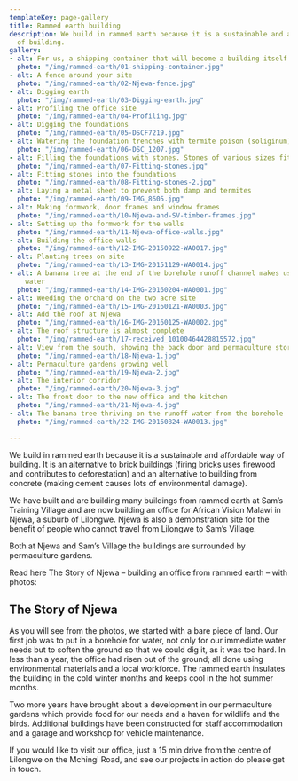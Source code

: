 ```yaml
---
templateKey: page-gallery
title: Rammed earth building
description: We build in rammed earth because it is a sustainable and affordable way
  of building.
gallery:
- alt: For us, a shipping container that will become a building itself
  photo: "/img/rammed-earth/01-shipping-container.jpg"
- alt: A fence around your site
  photo: "/img/rammed-earth/02-Njewa-fence.jpg"
- alt: Digging earth
  photo: "/img/rammed-earth/03-Digging-earth.jpg"
- alt: Profiling the office site
  photo: "/img/rammed-earth/04-Profiling.jpg"
- alt: Digging the foundations
  photo: "/img/rammed-earth/05-DSCF7219.jpg"
- alt: Watering the foundation trenches with termite poison (soliginum)
  photo: "/img/rammed-earth/06-DSC_1207.jpg"
- alt: Filling the foundations with stones. Stones of various sizes fit together
  photo: "/img/rammed-earth/07-Fitting-stones.jpg"
- alt: Fitting stones into the foundations
  photo: "/img/rammed-earth/08-Fitting-stones-2.jpg"
- alt: Laying a metal sheet to prevent both damp and termites
  photo: "/img/rammed-earth/09-IMG_8605.jpg"
- alt: Making formwork, door frames and window frames
  photo: "/img/rammed-earth/10-Njewa-and-SV-timber-frames.jpg"
- alt: Setting up the formwork for the walls
  photo: "/img/rammed-earth/11-Njewa-office-walls.jpg"
- alt: Building the office walls
  photo: "/img/rammed-earth/12-IMG-20150922-WA0017.jpg"
- alt: Planting trees on site
  photo: "/img/rammed-earth/13-IMG-20151129-WA0014.jpg"
- alt: A banana tree at the end of the borehole runoff channel makes use of spare
    water
  photo: "/img/rammed-earth/14-IMG-20160204-WA0001.jpg"
- alt: Weeding the orchard on the two acre site
  photo: "/img/rammed-earth/15-IMG-20160121-WA0003.jpg"
- alt: Add the roof at Njewa
  photo: "/img/rammed-earth/16-IMG-20160125-WA0002.jpg"
- alt: The roof structure is almost complete
  photo: "/img/rammed-earth/17-received_10100464428815572.jpg"
- alt: View from the south, showing the back door and permaculture store
  photo: "/img/rammed-earth/18-Njewa-1.jpg"
- alt: Permaculture gardens growing well
  photo: "/img/rammed-earth/19-Njewa-2.jpg"
- alt: The interior corridor
  photo: "/img/rammed-earth/20-Njewa-3.jpg"
- alt: The front door to the new office and the kitchen
  photo: "/img/rammed-earth/21-Njewa-4.jpg"
- alt: The banana tree thriving on the runoff water from the borehole
  photo: "/img/rammed-earth/22-IMG-20160824-WA0013.jpg"

---
```

We build in rammed earth because it is a sustainable and affordable way of building. It is an alternative to brick buildings (firing bricks uses firewood and contributes to deforestation) and an alternative to building from concrete (making cement causes lots of environmental damage).

We have built and are building many buildings from rammed earth at Sam’s Training Village and are now building an office for African Vision Malawi in Njewa, a suburb of Lilongwe. Njewa is also a demonstration site for the benefit of people who cannot travel from Lilongwe to Sam’s Village.

Both at Njewa and Sam’s Village the buildings are surrounded by permaculture gardens.

Read here The Story of Njewa – building an office from rammed earth – with photos:

## The Story of Njewa

As you will see from the photos, we started with a bare piece of land. Our first job was to put in a borehole for water, not only for our immediate water needs but to soften the ground so that we could dig it, as it was too hard. In less than a year, the office had risen out of the ground; all done using environmental materials and a local workforce. The rammed earth insulates the building in the cold winter months and keeps cool in the hot summer months.

Two more years have brought about a development in our permaculture gardens which provide food for our needs and a haven for wildlife and the birds. Additional buildings have been constructed for staff accommodation and a garage and workshop for vehicle maintenance.

If you would like to visit our office, just a 15 min drive from the centre of Lilongwe on the Mchingi Road, and see our projects in action do please get in touch.